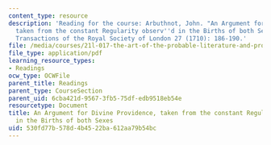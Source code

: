 ```yaml
---
content_type: resource
description: 'Reading for the course: Arbuthnot, John. "An Argument for Divine Providence,
  taken from the constant Regularity observ''d in the Births of both Sexes." Philosophical
  Transactions of the Royal Society of London 27 (1710): 186-190.'
file: /media/courses/21l-017-the-art-of-the-probable-literature-and-probability-spring-2008/530fd77b578d4b4522ba612aa79b54bc_arbuthnot_repri.pdf
file_type: application/pdf
learning_resource_types:
- Readings
ocw_type: OCWFile
parent_title: Readings
parent_type: CourseSection
parent_uid: 6cba421d-9567-3fb5-75df-edb9518eb54e
resourcetype: Document
title: An Argument for Divine Providence, taken from the constant Regularity observ'd
  in the Births of both Sexes
uid: 530fd77b-578d-4b45-22ba-612aa79b54bc
---
```

